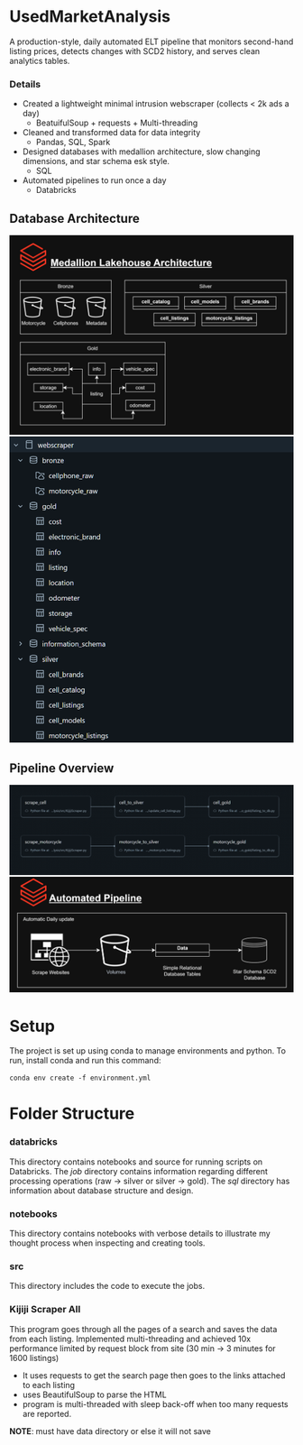 # UsedMarketAnalysis
A production-style, daily automated ELT pipeline that monitors second-hand listing prices, detects changes with SCD2 history, and serves clean analytics tables.

### Details
- Created a lightweight minimal intrusion webscraper (collects < 2k ads a day)
    - BeatuifulSoup +  requests + Multi-threading
- Cleaned and transformed data for data integrity
    - Pandas, SQL, Spark
- Designed databases with medallion architecture, slow changing dimensions, and star schema esk style.
    - SQL
- Automated pipelines to run once a day
    - Databricks

## Database Architecture
![medallion overview from drawio](docs/image-1.png)
![catalog overview from databricks](docs/image-3.png)

## Pipeline Overview
![pipeline image from databricks](docs/image.png)
![pipeline overview drawio](docs/image-2.png)

# Setup
The project is set up using conda to manage environments and python. To run, install conda and run this command:
```
conda env create -f environment.yml
```

# Folder Structure
### databricks
This directory contains notebooks and source for running scripts on Databricks. The *job* directory contains information regarding different processing operations (raw -> silver or silver -> gold). The *sql* directory has information about database structure and design.

### notebooks
This directory contains notebooks with verbose details to illustrate my thought process when inspecting and creating tools.


### src
This directory includes the code to execute the jobs.

### Kijiji Scraper All
This program goes through all the pages of a search and saves the data from each listing. Implemented multi-threading and achieved 10x performance limited by request block from site (30 min -> 3 minutes for 1600 listings)
- It uses requests to get the search page then goes to the links attached to each listing
- uses BeautifulSoup to parse the HTML
- program is multi-threaded with sleep back-off when too many requests are reported.

**NOTE**: must have data directory or else it will not save